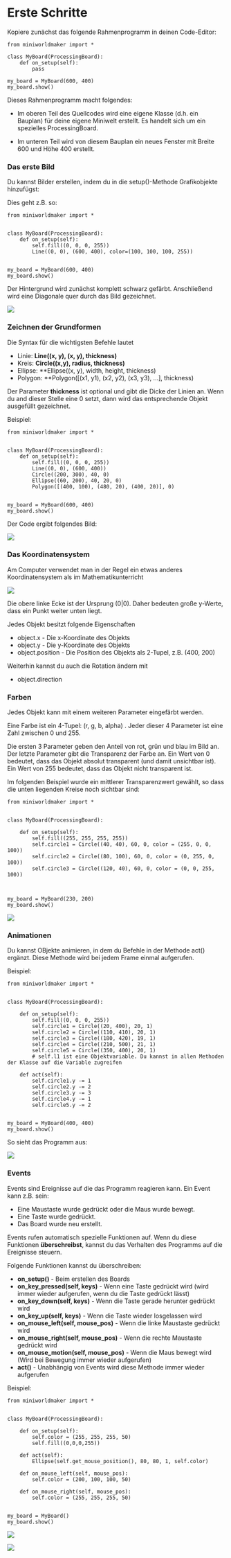 Erste Schritte
===============

Kopiere zunächst das folgende Rahmenprogramm in deinen Code-Editor:

```
from miniworldmaker import *

class MyBoard(ProcessingBoard):
    def on_setup(self):
        pass
    
my_board = MyBoard(600, 400)
my_board.show()
```
Dieses Rahmenprogramm macht folgendes:

  * Im oberen Teil des Quellcodes wird eine eigene Klasse (d.h. ein Bauplan) für deine eigene Miniwelt erstellt.
  Es handelt sich um ein spezielles ProcessingBoard.
  
  * Im unteren Teil wird von diesem Bauplan ein neues Fenster mit Breite 600 und Höhe 400 erstellt.
  
  
### Das erste Bild

Du kannst Bilder erstellen, indem du in die setup()-Methode Grafikobjekte hinzufügst:

Dies geht z.B. so:

```
from miniworldmaker import *


class MyBoard(ProcessingBoard):
    def on_setup(self):
        self.fill((0, 0, 0, 255))
        Line((0, 0), (600, 400), color=(100, 100, 100, 255))


my_board = MyBoard(600, 400)
my_board.show()
```

Der Hintergrund wird zunächst komplett schwarz gefärbt. Anschließend wird eine Diagonale quer durch das Bild gezeichnet.

![](../_images/processing1.jpg)

### Zeichnen der Grundformen

Die Syntax für die wichtigsten Befehle lautet

  * Linie: **Line((x, y), (x, y), thickness)** 
  * Kreis: **Circle((x,y), radius, thickness)**
  * Ellipse: **Ellipse((x, y), width, height, thickness)
  * Polygon: **Polygon(\[(x1, y1), (x2, y2), (x3, y3), ...\], thickness)
  
 Der Parameter **thickness** ist optional und gibt die Dicke der Linien an. Wenn du and dieser Stelle eine 0 setzt, 
 dann wird das entsprechende Objekt ausgefüllt gezeichnet.

Beispiel:

```
from miniworldmaker import *


class MyBoard(ProcessingBoard):
    def on_setup(self):
        self.fill((0, 0, 0, 255))
        Line((0, 0), (600, 400))
        Circle((200, 300), 40, 0)
        Ellipse((60, 200), 40, 20, 0)
        Polygon([(400, 100), (480, 20), (400, 20)], 0)


my_board = MyBoard(600, 400)
my_board.show()
```

Der Code ergibt folgendes Bild:

![](../_images/processing2.jpg)

### Das Koordinatensystem

Am Computer verwendet man in der Regel ein etwas anderes Koordinatensystem als im Mathematikunterricht

![](../_images/coordinates.jpg)

Die obere linke Ecke ist der Ursprung (0|0). Daher bedeuten große y-Werte, dass ein Punkt weiter unten liegt.

Jedes Objekt besitzt folgende Eigenschaften

  * object.x - Die x-Koordinate des Objekts
  * object.y - Die y-Koordinate des Objekts
  * object.position - Die Position des Objekts als 2-Tupel, z.B. (400, 200)
  
Weiterhin kannst du auch die Rotation ändern mit

  * object.direction
  
### Farben

Jedes Objekt kann mit einem weiteren Parameter eingefärbt werden. 

Eine Farbe ist ein 4-Tupel: (r, g, b, alpha) . Jeder dieser 4 Parameter ist eine Zahl zwischen 0 und 255. 

Die ersten 3 Parameter geben den Anteil von rot, grün und blau im Bild an. Der letzte Parameter gibt die Transparenz der Farbe an. 
Ein Wert von 0 bedeutet, dass das Objekt absolut transparent (und damit unsichtbar ist). Ein Wert von 255 bedeutet, dass das Objekt nicht
transparent ist.

Im folgenden Beispiel wurde ein mittlerer Transparenzwert gewählt, so dass die unten liegenden Kreise noch sichtbar sind:

```
from miniworldmaker import *


class MyBoard(ProcessingBoard):

    def on_setup(self):
        self.fill((255, 255, 255, 255))
        self.circle1 = Circle((40, 40), 60, 0, color = (255, 0, 0, 100))
        self.circle2 = Circle((80, 100), 60, 0, color = (0, 255, 0, 100))
        self.circle3 = Circle((120, 40), 60, 0, color = (0, 0, 255, 100))



my_board = MyBoard(230, 200)
my_board.show()
```
![](../_images/colors.jpg)

### Animationen

Du kannst OBjekte animieren, in dem du Befehle in der Methode act() ergänzt. Diese Methode wird bei jedem Frame einmal aufgerufen.

Beispiel:
```
from miniworldmaker import *


class MyBoard(ProcessingBoard):

    def on_setup(self):
        self.fill((0, 0, 0, 255))
        self.circle1 = Circle((20, 400), 20, 1)
        self.circle2 = Circle((110, 410), 20, 1)
        self.circle3 = Circle((180, 420), 19, 1)
        self.circle4 = Circle((210, 500), 21, 1)
        self.circle5 = Circle((350, 400), 20, 1)
        # self.l1 ist eine Objektvariable. Du kannst in allen Methoden der Klasse auf die Variable zugreifen

    def act(self):
        self.circle1.y -= 1
        self.circle2.y -= 2
        self.circle3.y -= 3
        self.circle4.y -= 1
        self.circle5.y -= 2


my_board = MyBoard(400, 400)
my_board.show()
```

So sieht das Programm aus:

![](../_images/bubbles.gif)

### Events

Events sind Ereignisse auf die das Programm reagieren kann. Ein Event kann z.B. sein:
  * Eine Maustaste wurde gedrückt oder die Maus wurde bewegt.
  * Eine Taste wurde gedrückt.
  * Das Board wurde neu erstellt.
  
Events rufen automatisch spezielle Funktionen auf. Wenn du diese Funktionen **überschreibst**, 
kannst du das Verhalten des Programms auf die Ereignisse steuern.

Folgende Funktionen kannst du überschreiben:

  * **on_setup()** - Beim erstellen des Boards
  * **on_key_pressed(self, keys)** - Wenn eine Taste gedrückt wird (wird immer wieder aufgerufen,
  wenn du die Taste gedrückt lässt)
  * **on_key_down(self, keys)** - Wenn die Taste gerade herunter gedrückt wird
  * **on_key_up(self, keys)** - Wenn die Taste wieder losgelassen wird
  * **on_mouse_left(self, mouse_pos)** - Wenn die linke Maustaste gedrückt wird
  * **on_mouse_right(self, mouse_pos)** - Wenn die rechte Maustaste gedrückt wird
  * **on_mouse_motion(self, mouse_pos)** - Wenn die Maus bewegt wird (Wird bei Bewegung immer wieder aufgerufen)
  * **act()** - Unabhängig von Events wird diese Methode immer wieder aufgerufen
  
Beispiel:
```
from miniworldmaker import *


class MyBoard(ProcessingBoard):

    def on_setup(self):
        self.color = (255, 255, 255, 50)
        self.fill((0,0,0,255))

    def act(self):
        Ellipse(self.get_mouse_position(), 80, 80, 1, self.color)

    def on_mouse_left(self, mouse_pos):
        self.color = (200, 100, 100, 50)

    def on_mouse_right(self, mouse_pos):
        self.color = (255, 255, 255, 50)


my_board = MyBoard()
my_board.show()
```

![](../_images/circles.gif)

[![](../_images/replit.png)](https://repl.it/@a_siebel/Processing-Example-1)

